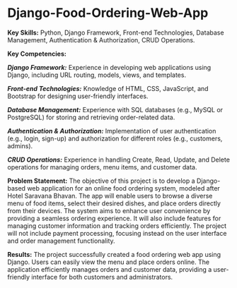# Django-Food-Ordering-Web-App

**Key Skills:** Python, Django Framework, Front-end Technologies, Database Management, Authentication & Authorization, CRUD Operations.

**Key Competencies:**

***Django Framework:*** Experience in developing web applications using Django, including URL routing, models, views, and templates.

***Front-end Technologies:*** Knowledge of HTML, CSS, JavaScript, and Bootstrap for designing user-friendly interfaces.

***Database Management:*** Experience with SQL databases (e.g., MySQL or PostgreSQL) for storing and retrieving order-related data.

***Authentication & Authorization:*** Implementation of user authentication (e.g., login, sign-up) and authorization for different roles (e.g., customers, admins).

***CRUD Operations:*** Experience in handling Create, Read, Update, and Delete operations for managing orders, menu items, and customer data.

**Problem Statement:**
  The objective of this project is to develop a Django-based web application for an online food ordering system, modeled after Hotel Saravana Bhavan. The app will enable users to browse a diverse menu of food items, select their desired dishes, and place orders directly from their devices. The system aims to enhance user convenience by providing a seamless ordering experience. It will also include features for managing customer information and tracking orders efficiently. The project will not include payment processing, focusing instead on the user interface and order management functionality.

**Results:**
  The project successfully created a food ordering web app using Django. Users can easily view the menu and place orders online. The application efficiently manages orders and customer data, providing a user-friendly interface for both customers and administrators.
